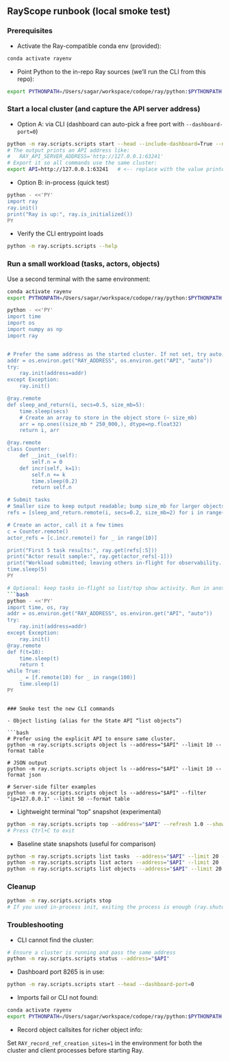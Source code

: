 ## RayScope runbook (local smoke test)

### Prerequisites

- Activate the Ray-compatible conda env (provided):

```bash
conda activate rayenv
```

- Point Python to the in-repo Ray sources (we’ll run the CLI from this repo):

```bash
export PYTHONPATH=/Users/sagar/workspace/codope/ray/python:$PYTHONPATH
```

### Start a local cluster (and capture the API server address)

- Option A: via CLI (dashboard can auto-pick a free port with `--dashboard-port=0`)

```bash
python -m ray.scripts.scripts start --head --include-dashboard=True --num-cpus=4 --dashboard-port=0
# The output prints an API address like:
#   RAY_API_SERVER_ADDRESS='http://127.0.0.1:63241'
# Export it so all commands use the same cluster:
export API=http://127.0.0.1:63241   # <-- replace with the value printed above
```

- Option B: in-process (quick test)

```bash
python - <<'PY'
import ray
ray.init()
print("Ray is up:", ray.is_initialized())
PY
```

- Verify the CLI entrypoint loads

```bash
python -m ray.scripts.scripts --help
```

### Run a small workload (tasks, actors, objects)

Use a second terminal with the same environment:

```bash
conda activate rayenv
export PYTHONPATH=/Users/sagar/workspace/codope/ray/python:$PYTHONPATH

python - <<'PY'
import time
import os
import numpy as np
import ray


# Prefer the same address as the started cluster. If not set, try auto; if that fails, start local.
addr = os.environ.get("RAY_ADDRESS", os.environ.get("API", "auto"))
try:
    ray.init(address=addr)
except Exception:
    ray.init()

@ray.remote
def sleep_and_return(i, secs=0.5, size_mb=5):
    time.sleep(secs)
    # Create an array to store in the object store (~ size_mb)
    arr = np.ones((size_mb * 250_000,), dtype=np.float32)
    return i, arr

@ray.remote
class Counter:
    def __init__(self):
        self.n = 0
    def incr(self, k=1):
        self.n += k
        time.sleep(0.2)
        return self.n

# Submit tasks
# Smaller size to keep output readable; bump size_mb for larger objects
refs = [sleep_and_return.remote(i, secs=0.2, size_mb=2) for i in range(20)]

# Create an actor, call it a few times
c = Counter.remote()
actor_refs = [c.incr.remote() for _ in range(10)]

print("First 5 task results:", ray.get(refs[:5]))
print("Actor result sample:", ray.get(actor_refs[-1]))
print("Workload submitted; leaving others in-flight for observability...")
time.sleep(5)
PY

# Optional: keep tasks in-flight so list/top show activity. Run in another terminal.
```bash
python - <<'PY'
import time, os, ray
addr = os.environ.get("RAY_ADDRESS", os.environ.get("API", "auto"))
try:
    ray.init(address=addr)
except Exception:
    ray.init()
@ray.remote
def f(t=10):
    time.sleep(t)
    return t
while True:
    _ = [f.remote(10) for _ in range(100)]
    time.sleep(1)
PY
```
```

### Smoke test the new CLI commands

- Object listing (alias for the State API “list objects”)

```bash
# Prefer using the explicit API to ensure same cluster.
python -m ray.scripts.scripts object ls --address="$API" --limit 10 --format table

# JSON output
python -m ray.scripts.scripts object ls --address="$API" --limit 10 --format json

# Server-side filter examples
python -m ray.scripts.scripts object ls --address="$API" --filter "ip=127.0.0.1" --limit 50 --format table
```

- Lightweight terminal “top” snapshot (experimental)

```bash
python -m ray.scripts.scripts top --address="$API" --refresh 1.0 --show both
# Press Ctrl+C to exit
```

- Baseline state snapshots (useful for comparison)

```bash
python -m ray.scripts.scripts list tasks  --address="$API" --limit 20 --format table
python -m ray.scripts.scripts list actors --address="$API" --limit 20 --format table
python -m ray.scripts.scripts list objects --address="$API" --limit 20 --format table
```

### Cleanup

```bash
python -m ray.scripts.scripts stop
# If you used in-process init, exiting the process is enough (ray.shutdown() optional)
```

### Troubleshooting

- CLI cannot find the cluster:

```bash
# Ensure a cluster is running and pass the same address
python -m ray.scripts.scripts status --address="$API"
```

- Dashboard port 8265 is in use:

```bash
python -m ray.scripts.scripts start --head --dashboard-port=0
```

- Imports fail or CLI not found:

```bash
conda activate rayenv
export PYTHONPATH=/Users/sagar/workspace/codope/ray/python:$PYTHONPATH
```

- Record object callsites for richer object info:

Set `RAY_record_ref_creation_sites=1` in the environment for both the cluster and client processes before starting Ray.


